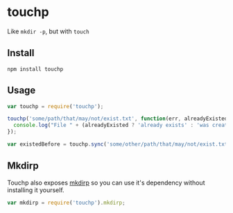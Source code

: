 # touchp

Like `mkdir -p`, but with `touch`

## Install

```
npm install touchp
```

## Usage

```js
var touchp = require('touchp');

touchp('some/path/that/may/not/exist.txt', function(err, alreadyExisted) {
  console.log("File " + (alreadyExisted ? 'already exists' : 'was created'));
});

var existedBefore = touchp.sync('some/other/path/that/may/not/exist.txt')
```

## Mkdirp

Touchp also exposes [mkdirp](https://github.com/substack/node-mkdirp) so you can use it's dependency without installing it
yourself.

```js
var mkdirp = require('touchp').mkdirp;
```
